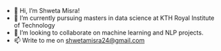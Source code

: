 - 👋 Hi, I’m Shweta Misra!
- 🌱 I’m currently pursuing masters in data science at KTH Royal Institute of Technology
- 💞️ I’m looking to collaborate on machine learning and NLP projects.
- 📫 Write to me on shwetamisra24@gmail.com

<!---
shweta-24/shweta-24 is a ✨ special ✨ repository because its `README.md` (this file) appears on your GitHub profile.
You can click the Preview link to take a look at your changes.
--->
